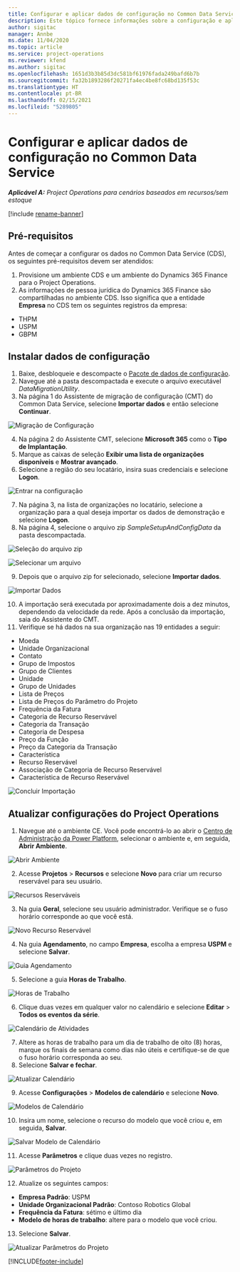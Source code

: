 ```yaml
---
title: Configurar e aplicar dados de configuração no Common Data Service
description: Este tópico fornece informações sobre a configuração e aplicação de dados de configuração no Project Operations.
author: sigitac
manager: Annbe
ms.date: 11/04/2020
ms.topic: article
ms.service: project-operations
ms.reviewer: kfend
ms.author: sigitac
ms.openlocfilehash: 1651d3b3b85d3dc581bf61976fada249bafd6b7b
ms.sourcegitcommit: fa32b1893286f20271fa4ec4be8fc68bd135f53c
ms.translationtype: HT
ms.contentlocale: pt-BR
ms.lasthandoff: 02/15/2021
ms.locfileid: "5289805"
---
```

# <a name="set-up-and-apply-configuration-data-in-the-common-data-service"></a>Configurar e aplicar dados de configuração no Common Data Service 

_**Aplicável A:** Project Operations para cenários baseados em recursos/sem estoque_

[!include [rename-banner](~/includes/cc-data-platform-banner.md)]

## <a name="prerequisites"></a>Pré-requisitos

Antes de começar a configurar os dados no Common Data Service (CDS), os seguintes pré-requisitos devem ser atendidos:

1.  Provisione um ambiente CDS e um ambiente do Dynamics 365 Finance para o Project Operations.
2.  As informações de pessoa jurídica do Dynamics 365 Finance são compartilhadas no ambiente CDS. Isso significa que a entidade **Empresa** no CDS tem os seguintes registros da empresa:
  - THPM
  - USPM
  - GBPM

## <a name="install-setup-and-configuration-data"></a>Instalar dados de configuração

1. Baixe, desbloqueie e descompacte o [Pacote de dados de configuração](https://download.microsoft.com/download/1/3/4/1349369c-6209-42b7-b3b4-5be0e67cacd8/ProjOpsSampleSetupData-%20Integrated%20UR1.zip).
2. Navegue até a pasta descompactada e execute o arquivo executável *DataMigrationUtility*.
3. Na página 1 do Assistente de migração de configuração (CMT) do Common Data Service, selecione **Importar dados** e então selecione **Continuar**.

![Migração de Configuração](./media/1ConfigurationMigration.png)

4. Na página 2 do Assistente CMT, selecione **Microsoft 365** como o **Tipo de Implantação**.
5. Marque as caixas de seleção **Exibir uma lista de organizações disponíveis** e **Mostrar avançado**.
6. Selecione a região do seu locatário, insira suas credenciais e selecione **Logon**.

![Entrar na configuração](./media/2ConfigurationSignin.png)

7. Na página 3, na lista de organizações no locatário, selecione a organização para a qual deseja importar os dados de demonstração e selecione **Logon**.
8. Na página 4, selecione o arquivo zip *SampleSetupAndConfigData* da pasta descompactada.

![Seleção do arquivo zip](./media/3ZipFile.png)

![Selecionar um arquivo](./media/4SelectAFile.png)

9. Depois que o arquivo zip for selecionado, selecione **Importar dados**.

![Importar Dados](./media/5ImportData.png)

10. A importação será executada por aproximadamente dois a dez minutos, dependendo da velocidade da rede. Após a conclusão da importação, saia do Assistente do CMT. 
11. Verifique se há dados na sua organização nas 19 entidades a seguir:

  - Moeda
  - Unidade Organizacional
  - Contato
  - Grupo de Impostos
  - Grupo de Clientes
  - Unidade
  - Grupo de Unidades
  - Lista de Preços
  - Lista de Preços do Parâmetro do Projeto
  - Frequência da Fatura
  - Categoria de Recurso Reservável
  - Categoria da Transação
  - Categoria de Despesa
  - Preço da Função
  - Preço da Categoria da Transação
  - Característica
  - Recurso Reservável
  - Associação de Categoria de Recurso Reservável
  - Característica de Recurso Reservável

![Concluir Importação](./media/6CompleteImport.png)

## <a name="update-project-operations-configurations"></a>Atualizar configurações do Project Operations

1. Navegue até o ambiente CE. Você pode encontrá-lo ao abrir o [Centro de Administração da Power Platform](https://admin.powerplatform.microsoft.com/environments), selecionar o ambiente e, em seguida, **Abrir Ambiente**. 

![Abrir Ambiente](./media/7OpenEnvironment.png)

2. Acesse **Projetos** > **Recursos** e selecione **Novo** para criar um recurso reservável para seu usuário.

![Recursos Reserváveis](./media/8BookableResources.png)

3. Na guia **Geral**, selecione seu usuário administrador. Verifique se o fuso horário corresponde ao que você está. 

![Novo Recurso Reservável](./media/9NewBookableResource.png)

4. Na guia **Agendamento**, no campo **Empresa**, escolha a empresa **USPM** e selecione **Salvar**. 

![Guia Agendamento](./media/10SchedulingTab.png)

5. Selecione a guia **Horas de Trabalho**.  

![Horas de Trabalho](./media/11WorkHours.png)

6. Clique duas vezes em qualquer valor no calendário e selecione **Editar** > **Todos os eventos da série**. 

![Calendário de Atividades](./media/12WorkCalendar.png)

7. Altere as horas de trabalho para um dia de trabalho de oito (8) horas, marque os finais de semana como dias não úteis e certifique-se de que o fuso horário corresponda ao seu. 
8. Selecione **Salvar e fechar**.

![Atualizar Calendário](./media/13UpdateCalendar.png)

9. Acesse **Configurações** > **Modelos de calendário** e selecione **Novo**.
 
 ![Modelos de Calendário](./media/14CalendarTemplates.png)
 
 10. Insira um nome, selecione o recurso do modelo que você criou e, em seguida, **Salvar**. 
 
 ![Salvar Modelo de Calendário](./media/15SaveCalendarTemplate.png)
 
 11. Acesse **Parâmetros** e clique duas vezes no registro. 
 
 ![Parâmetros do Projeto](./media/16ProjectParameters.png)
 
12. Atualize os seguintes campos:

 - **Empresa Padrão**: USPM
 - **Unidade Organizacional Padrão**: Contoso Robotics Global
 - **Frequência da Fatura**: sétimo e último dia
 - **Modelo de horas de trabalho**: altere para o modelo que você criou.

13. Selecione **Salvar**. 

![Atualizar Parâmetros do Projeto](./media/17UpdatedProjectParameters.png)


[!INCLUDE[footer-include](../includes/footer-banner.md)]